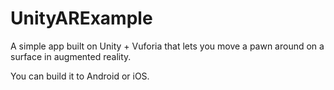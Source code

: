 # UnityARExample
A simple app built on Unity + Vuforia that lets you move a pawn around on a surface in augmented reality.

You can build it to Android or iOS.
